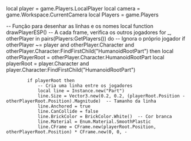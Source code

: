 local player = game.Players.LocalPlayer
local camera = game.Workspace.CurrentCamera
local Players = game.Players

-- Função para desenhar as linhas e os nomes
local function drawPlayerESP()
    -- A cada frame, verifica os outros jogadores
    for _, otherPlayer in pairs(Players:GetPlayers()) do
        -- Ignora o próprio jogador
        if otherPlayer ~= player and otherPlayer.Character and otherPlayer.Character:FindFirstChild("HumanoidRootPart") then
            local otherPlayerRoot = otherPlayer.Character.HumanoidRootPart
            local playerRoot = player.Character and player.Character:FindFirstChild("HumanoidRootPart")
            
            if playerRoot then
                -- Cria uma linha entre os jogadores
                local line = Instance.new("Part")
                line.Size = Vector3.new(0.2, 0.2, (playerRoot.Position - otherPlayerRoot.Position).Magnitude)  -- Tamanho da linha
                line.Anchored = true
                line.CanCollide = false
                line.BrickColor = BrickColor.White()  -- Cor branca
                line.Material = Enum.Material.SmoothPlastic
                line.CFrame = CFrame.new(playerRoot.Position, otherPlayerRoot.Position) * CFrame.new(0, 0, -
